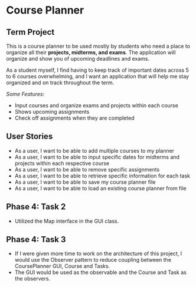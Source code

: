 # Course Planner

## Term Project



This is a course planner to be used mostly by students who need a place to organize all their **projects, midterms, 
and exams**. The application will organize and show you of upcoming deadlines and exams.  

As a student myself, I find having to keep track of important dates across 5 to 6 courses 
overwhelming, and I want an application that will help me stay organized and on track throughout
the term. 

*Some Features:*
- Input courses and organize exams and projects within each course
- Shows upcoming assignments 
- Check off assignments when they are completed 

## User Stories 

- As a user, I want to be able to add multiple courses to my planner
- As a user, I want to be able to input specific dates for midterms and projects within each respective course
- As a user, I want to be able to remove specific assignments  
- As a user, I want to be able to retrieve specific information for each task
- As a user, I want to be able to save my course planner file 
- As a user, I want to be able to load an existing course planner from file

## Phase 4: Task 2 
- Utilized the Map interface in the GUI class. 

## Phase 4: Task 3
- If I were given more time to work on the architecture of this project, I would use the Observer pattern to reduce 
coupling between the CoursePlanner GUI, Course and Tasks. 
- The GUI would be used as the observable and the Course and Task as the observers. 

